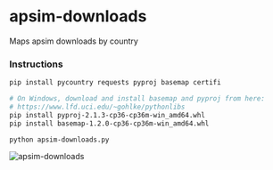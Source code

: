 # apsim-downloads

Maps apsim downloads by country

### Instructions

```sh
pip install pycountry requests pyproj basemap certifi

# On Windows, download and install basemap and pyproj from here:
# https://www.lfd.uci.edu/~gohlke/pythonlibs
pip install pyproj-2.1.3-cp36-cp36m-win_amd64.whl
pip install basemap-1.2.0-cp36-cp36m-win_amd64.whl

python apsim-downloads.py
```

![apsim-downloads](https://user-images.githubusercontent.com/36427516/156974394-09e8b34f-0de7-4877-bdce-f7bfd8b7d057.png)
